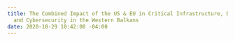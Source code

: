 ```yaml
---
title: The Combined Impact of the US & EU in Critical Infrastructure, Digitalization,
  and Cybersecurity in the Western Balkans
date: 2020-10-29 10:42:00 -04:00
---
```


